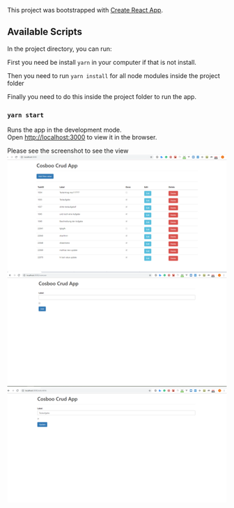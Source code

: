 This project was bootstrapped with [Create React App](https://github.com/facebook/create-react-app).

## Available Scripts

In the project directory, you can run:

First you need be install `yarn` in your computer if that is not install. 

Then you need to run `yarn install` for all node modules inside the project folder

Finally you need to do this inside the project folder to run the app.

### `yarn start`

Runs the app in the development mode.<br>
Open [http://localhost:3000](http://localhost:3000) to view it in the browser.


Please see the screenshot to see the view
![screenshot](Screenshots/1.PNG)
![screenshot](Screenshots/2.PNG)
![screenshot](Screenshots/3.PNG)
